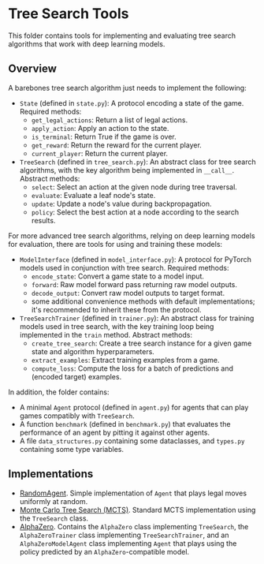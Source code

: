 # Tree Search Tools

This folder contains tools for implementing and evaluating tree search algorithms that work with deep learning models.

## Overview

A barebones tree search algorithm just needs to implement the following:

- `State` (defined in `state.py`): A protocol encoding a state of the game. Required methods:
  - `get_legal_actions`: Return a list of legal actions.
  - `apply_action`: Apply an action to the state.
  - `is_terminal`: Return True if the game is over.
  - `get_reward`: Return the reward for the current player.
  - `current_player`: Return the current player.
- `TreeSearch` (defined in `tree_search.py`): An abstract class for tree search algorithms, with the key algorithm being implemented in `__call__`. Abstract methods:
  - `select`: Select an action at the given node during tree traversal.
  - `evaluate`: Evaluate a leaf node's state.
  - `update`: Update a node's value during backpropagation.
  - `policy`: Select the best action at a node according to the search results.

For more advanced tree search algorithms, relying on deep learning models for evaluation, there are tools for using and training these models:

- `ModelInterface` (defined in `model_interface.py`): A protocol for PyTorch models used in conjunction with tree search. Required methods:
  - `encode_state`: Convert a game state to a model input.
  - `forward`: Raw model forward pass returning raw model outputs.
  - `decode_output`: Convert raw model outputs to target format.
  - some additional convenience methods with default implementations; it's recommended to inherit these from the protocol.
- `TreeSearchTrainer` (defined in `trainer.py`): An abstract class for training models used in tree search, with the key training loop being implemented in the `train` method. Abstract methods:
  - `create_tree_search`: Create a tree search instance for a given game state and algorithm hyperparameters.
  - `extract_examples`: Extract training examples from a game.
  - `compute_loss`: Compute the loss for a batch of predictions and (encoded target) examples.

In addition, the folder contains:

- A minimal `Agent` protocol (defined in `agent.py`) for agents that can play games compatibly with `TreeSearch`.
- A function `benchmark` (defined in `benchmark.py`) that evaluates the performance of an agent by pitting it against other agents.
- A file `data_structures.py` containing some dataclasses, and `types.py` containing some type variables.

## Implementations

- [RandomAgent](implementations/RandomAgent.py). Simple implementation of `Agent` that plays legal moves uniformly at random.
- [Monte Carlo Tree Search (MCTS)](implementations/MCTS.py). Standard MCTS implementation using the `TreeSearch` class.
- [AlphaZero](implementations/AlphaZero.py). Contains the `AlphaZero` class implementing `TreeSearch`, the `AlphaZeroTrainer` class implementing `TreeSearchTrainer`, and an `AlphaZeroModelAgent` class implementing `Agent` that plays using the policy predicted by an `AlphaZero`-compatible model.
